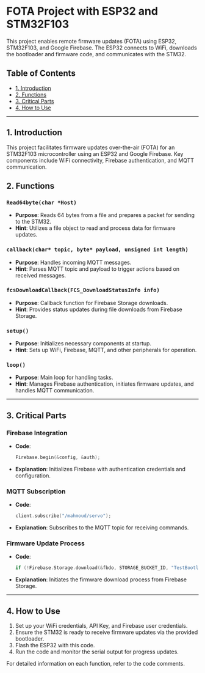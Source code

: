 
# FOTA Project with ESP32 and STM32F103

This project enables remote firmware updates (FOTA) using ESP32, STM32F103, and Google Firebase. The ESP32 connects to WiFi, downloads the bootloader and firmware code, and communicates with the STM32.

## Table of Contents

- [1. Introduction](#1-introduction)
- [2. Functions](#2-functions)
- [3. Critical Parts](#3-critical-parts)
- [4. How to Use](#4-how-to-use)

---

## 1. Introduction

This project facilitates firmware updates over-the-air (FOTA) for an STM32F103 microcontroller using an ESP32 and Google Firebase. Key components include WiFi connectivity, Firebase authentication, and MQTT communication.

## 2. Functions

### `Read64byte(char *Host)`

- **Purpose**: Reads 64 bytes from a file and prepares a packet for sending to the STM32.
- **Hint**: Utilizes a file object to read and process data for firmware updates.

### `callback(char* topic, byte* payload, unsigned int length)`

- **Purpose**: Handles incoming MQTT messages.
- **Hint**: Parses MQTT topic and payload to trigger actions based on received messages.

### `fcsDownloadCallback(FCS_DownloadStatusInfo info)`

- **Purpose**: Callback function for Firebase Storage downloads.
- **Hint**: Provides status updates during file downloads from Firebase Storage.

### `setup()`

- **Purpose**: Initializes necessary components at startup.
- **Hint**: Sets up WiFi, Firebase, MQTT, and other peripherals for operation.

### `loop()`

- **Purpose**: Main loop for handling tasks.
- **Hint**: Manages Firebase authentication, initiates firmware updates, and handles MQTT communication.

---

## 3. Critical Parts

### Firebase Integration

- **Code**: 
    ```cpp
    Firebase.begin(&config, &auth);
    ```
- **Explanation**: Initializes Firebase with authentication credentials and configuration.

### MQTT Subscription

- **Code**: 
    ```cpp
    client.subscribe("/mahmoud/servo");
    ```
- **Explanation**: Subscribes to the MQTT topic for receiving commands.

### Firmware Update Process

- **Code**: 
    ```cpp
    if (!Firebase.Storage.download(&fbdo, STORAGE_BUCKET_ID, "TestBootloader.bin", "/updat.bin", mem_storage_type_flash, fcsDownloadCallback))
    ```
- **Explanation**: Initiates the firmware download process from Firebase Storage.

---

## 4. How to Use

1. Set up your WiFi credentials, API Key, and Firebase user credentials.
2. Ensure the STM32 is ready to receive firmware updates via the provided bootloader.
3. Flash the ESP32 with this code.
4. Run the code and monitor the serial output for progress updates.

For detailed information on each function, refer to the code comments.

